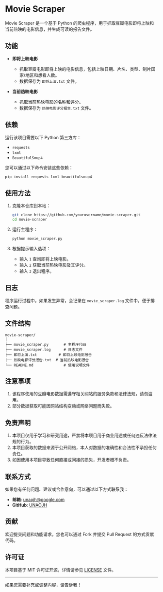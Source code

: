 # Movie Scraper  

Movie Scraper 是一个基于 Python 的爬虫程序，用于抓取豆瓣电影即将上映和当前热映的电影信息，并生成可读的报告文件。  

## 功能  

- **即将上映电影**  
  - 抓取豆瓣电影即将上映的电影信息，包括上映日期、片名、类型、制片国家/地区和想看人数。  
  - 数据保存为 `即将上演.txt` 文件。  

- **当前热映电影**  
  - 抓取当前热映电影的名称和评分。  
  - 数据保存为 `热映电影评分报告.txt` 文件。  

## 依赖  

运行该项目需要以下 Python 第三方库：  

- `requests`  
- `lxml`  
- `BeautifulSoup4`  

您可以通过以下命令安装这些依赖：  

```bash
pip install requests lxml beautifulsoup4
```  

## 使用方法  

1. 克隆本仓库到本地：  
   ```bash
   git clone https://github.com/yourusername/movie-scraper.git
   cd movie-scraper
   ```  

2. 运行主程序：  
   ```bash
   python movie_scraper.py
   ```  

3. 根据提示输入选项：  
   - 输入 `1` 查询即将上映电影。  
   - 输入 `2` 获取当前热映电影及其评分。  
   - 输入 `3` 退出程序。  

## 日志  

程序运行过程中，如果发生异常，会记录在 `movie_scraper.log` 文件中，便于排查问题。  

## 文件结构  

```
movie-scraper/
│
├── movie_scraper.py       # 主程序代码
├── movie_scraper.log      # 日志文件
├── 即将上演.txt          # 即将上映电影报告
├── 热映电影评分报告.txt  # 当前热映电影报告
└── README.md              # 使用说明文件
```  

## 注意事项  

1. 该程序使用的豆瓣电影数据需遵守相关网站的服务条款和法律法规，请勿滥用。  
2. 部分数据获取可能因网站结构变动或网络问题而失败。  

## 免责声明  

1. 本项目仅用于学习和研究用途，严禁将本项目用于商业用途或任何违反法律法规的行为。  
2. 本项目获取的数据来源于公开网络，本人对数据的准确性和合法性不承担任何责任。  
3. 如因使用本项目导致任何直接或间接的损失，开发者概不负责。  

## 联系方式  

如果您有任何问题、建议或合作意向，可以通过以下方式联系我：  
- **邮箱**: [unaojh@google.com](mailto:unaojh@google.com)  
- **GitHub**: [UNAOJH](https://github.com/UNAOJH)  

## 贡献  

欢迎提交问题和功能请求，您也可以通过 Fork 并提交 Pull Request 的方式贡献代码。  

## 许可证  

本项目基于 MIT 许可证开源，详情请参见 [LICENSE](LICENSE) 文件。  

---

如果您需要补充或调整内容，请告诉我！
